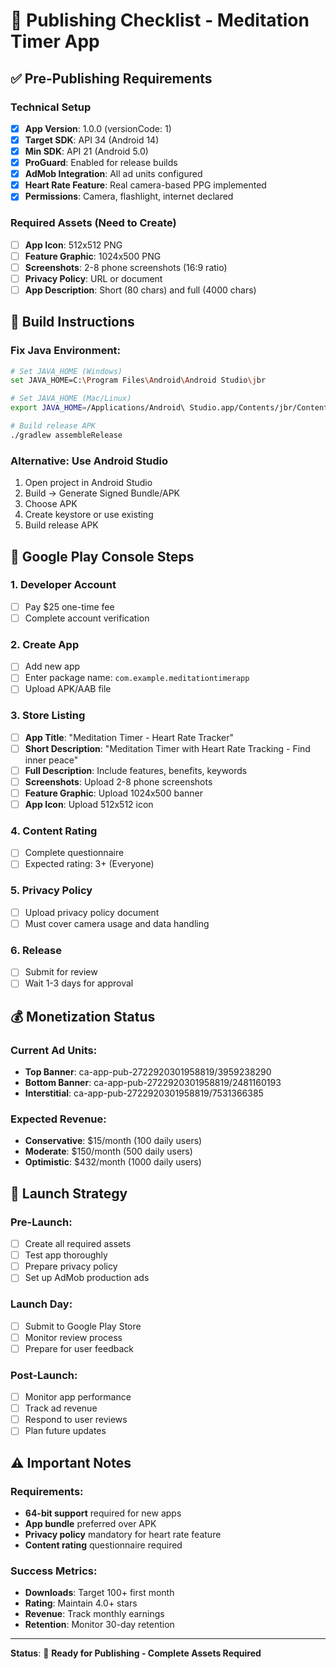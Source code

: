 # 🚀 Publishing Checklist - Meditation Timer App

## ✅ Pre-Publishing Requirements

### Technical Setup
- [x] **App Version**: 1.0.0 (versionCode: 1)
- [x] **Target SDK**: API 34 (Android 14)
- [x] **Min SDK**: API 21 (Android 5.0)
- [x] **ProGuard**: Enabled for release builds
- [x] **AdMob Integration**: All ad units configured
- [x] **Heart Rate Feature**: Real camera-based PPG implemented
- [x] **Permissions**: Camera, flashlight, internet declared

### Required Assets (Need to Create)
- [ ] **App Icon**: 512x512 PNG
- [ ] **Feature Graphic**: 1024x500 PNG  
- [ ] **Screenshots**: 2-8 phone screenshots (16:9 ratio)
- [ ] **Privacy Policy**: URL or document
- [ ] **App Description**: Short (80 chars) and full (4000 chars)

## 🔧 Build Instructions

### Fix Java Environment:
```bash
# Set JAVA_HOME (Windows)
set JAVA_HOME=C:\Program Files\Android\Android Studio\jbr

# Set JAVA_HOME (Mac/Linux)
export JAVA_HOME=/Applications/Android\ Studio.app/Contents/jbr/Contents/Home

# Build release APK
./gradlew assembleRelease
```

### Alternative: Use Android Studio
1. Open project in Android Studio
2. Build → Generate Signed Bundle/APK
3. Choose APK
4. Create keystore or use existing
5. Build release APK

## 📱 Google Play Console Steps

### 1. Developer Account
- [ ] Pay $25 one-time fee
- [ ] Complete account verification

### 2. Create App
- [ ] Add new app
- [ ] Enter package name: `com.example.meditationtimerapp`
- [ ] Upload APK/AAB file

### 3. Store Listing
- [ ] **App Title**: "Meditation Timer - Heart Rate Tracker"
- [ ] **Short Description**: "Meditation Timer with Heart Rate Tracking - Find inner peace"
- [ ] **Full Description**: Include features, benefits, keywords
- [ ] **Screenshots**: Upload 2-8 phone screenshots
- [ ] **Feature Graphic**: Upload 1024x500 banner
- [ ] **App Icon**: Upload 512x512 icon

### 4. Content Rating
- [ ] Complete questionnaire
- [ ] Expected rating: 3+ (Everyone)

### 5. Privacy Policy
- [ ] Upload privacy policy document
- [ ] Must cover camera usage and data handling

### 6. Release
- [ ] Submit for review
- [ ] Wait 1-3 days for approval

## 💰 Monetization Status

### Current Ad Units:
- **Top Banner**: ca-app-pub-2722920301958819/3959238290
- **Bottom Banner**: ca-app-pub-2722920301958819/2481160193  
- **Interstitial**: ca-app-pub-2722920301958819/7531366385

### Expected Revenue:
- **Conservative**: $15/month (100 daily users)
- **Moderate**: $150/month (500 daily users)
- **Optimistic**: $432/month (1000 daily users)

## 🎯 Launch Strategy

### Pre-Launch:
- [ ] Create all required assets
- [ ] Test app thoroughly
- [ ] Prepare privacy policy
- [ ] Set up AdMob production ads

### Launch Day:
- [ ] Submit to Google Play Store
- [ ] Monitor review process
- [ ] Prepare for user feedback

### Post-Launch:
- [ ] Monitor app performance
- [ ] Track ad revenue
- [ ] Respond to user reviews
- [ ] Plan future updates

## ⚠️ Important Notes

### Requirements:
- **64-bit support** required for new apps
- **App bundle** preferred over APK
- **Privacy policy** mandatory for heart rate feature
- **Content rating** questionnaire required

### Success Metrics:
- **Downloads**: Target 100+ first month
- **Rating**: Maintain 4.0+ stars
- **Revenue**: Track monthly earnings
- **Retention**: Monitor 30-day retention

---

**Status**: 🚀 **Ready for Publishing - Complete Assets Required** 